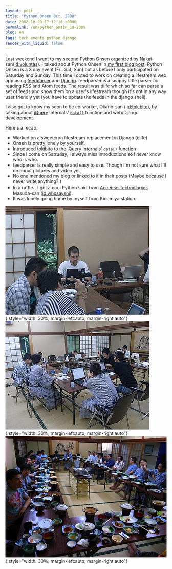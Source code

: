 ```yaml
---
layout: post
title: "Python Onsen Oct. 2008"
date: 2008-10-29 17:12:18 +0000
permalink: /en/python_onsen_10-2009
blog: en
tags: tech events python django
render_with_liquid: false
---
```


Last weekend I went to my second Python Onsen organized by
Nakai-san([id:voluntas](https://x.com/voluntas)). I talked about Python Onsen
in [my first blog post](/en/python-onsen). Python Onsen is a 3 day event
(Fri, Sat, Sun) but as before I only participated on Saturday and Sunday. This
time I opted to work on creating a lifestream web app using
[feedparser](http://www.feedparser.org/) and
[Django](http://www.djangoproject.com/). feedparser is a snappy little parser
for reading RSS and Atom feeds. The result was dlife which so far can parse a
set of feeds and show them on a user's lifestream though it's not in any way
user friendly yet (you have to update the feeds in the django shell).

I also got to know my soon to be co-worker, Okano-san (
[id:tokibito](http://d.hatena.ne.jp/nullpobug/)), by talking about
[jQuery](http://jquery.com/) Internals'
[`data()`](https://api.jquery.com/jQuery.data/) function and web/Django
development.

Here's a recap:

- Worked on a sweetcron lifestream replacement in Django (dlife)
- Onsen is pretty lonely by yourself.
- Introduced tokibito to the jQuery Internals' `data()` function
- Since I come on Satruday, I always miss introductions so I never know who is who.
- feedparser is really simple and easy to use. Though I'm not sure what I'll do about pictures and video yet.
- No one mentioned my blog or linked to it in their posts (Maybe because I never write anything? )
- In a raffle、I got a cool Python shirt from [Accense Technologies](http://accense.com/) Masuda-san ([id:whosaysni](https://x.com/whosaysni)).
- It was lonely going home by myself from Kinomiya station.

![](/assets/images/2008-10-29-python_onsen_10-2009/14237060.v1225070105.jpg){:style="width: 30%; margin-left:auto; margin-right:auto"}
![](/assets/images/2008-10-29-python_onsen_10-2009/14237062.v1225084513.jpg){:style="width: 30%; margin-left:auto; margin-right:auto"}
![](/assets/images/2008-10-29-python_onsen_10-2009/R0011993.JPG){:style="width: 30%; margin-left:auto; margin-right:auto"}
